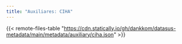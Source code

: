 ```yaml
---
title: "Auxiliares: CIHA"
---
```


{{< remote-files-table "https://cdn.statically.io/gh/dankkom/datasus-metadata/main/metadata/auxiliary/ciha.json" >}}
